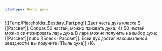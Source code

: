 ```yaml
---
itemtype: Часть духа
---
```

![[Temp/Placeholder_Bestiary_Part.png]]
Дает часть духа класса S [[Рассвет]]. Собрав 50 частей, можно призвать духа. Из 50 частей можно синтезировать ларь духа. В ларе можно получить на выбор духа: [[Рассвет]] либо [[Блеск · Рассвет]]. Если дух достиг максимальной звездности, вы получите [[Пыль духа]] х16.
